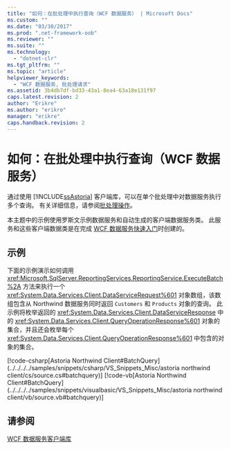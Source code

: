 ```yaml
---
title: "如何：在批处理中执行查询（WCF 数据服务） | Microsoft Docs"
ms.custom: ""
ms.date: "03/30/2017"
ms.prod: ".net-framework-oob"
ms.reviewer: ""
ms.suite: ""
ms.technology: 
  - "dotnet-clr"
ms.tgt_pltfrm: ""
ms.topic: "article"
helpviewer_keywords: 
  - "WCF 数据服务, 批处理请求"
ms.assetid: 3b4db7df-bd33-43a1-8ea4-63a18e131f97
caps.latest.revision: 2
author: "Erikre"
ms.author: "erikre"
manager: "erikre"
caps.handback.revision: 2
---
```

# 如何：在批处理中执行查询（WCF 数据服务）
通过使用 [!INCLUDE[ssAstoria](../../../../includes/ssastoria-md.md)] 客户端库，可以在单个批处理中对数据服务执行多个查询。  有关详细信息，请参阅[批处理操作](../../../../docs/framework/data/wcf/batching-operations-wcf-data-services.md)。  
  
 本主题中的示例使用罗斯文示例数据服务和自动生成的客户端数据服务类。  此服务和这些客户端数据类是在完成 [WCF 数据服务快速入门](../../../../docs/framework/data/wcf/quickstart-wcf-data-services.md)时创建的。  
  
## 示例  
 下面的示例演示如何调用 <xref:Microsoft.SqlServer.ReportingServices.ReportingService.ExecuteBatch%2A> 方法来执行一个 <xref:System.Data.Services.Client.DataServiceRequest%601> 对象数组，该数组包含从 Northwind 数据服务同时返回 `Customers` 和 `Products` 对象的查询。  此示例将枚举返回的 <xref:System.Data.Services.Client.DataServiceResponse> 中的 <xref:System.Data.Services.Client.QueryOperationResponse%601> 对象的集合，并且还会枚举每个 <xref:System.Data.Services.Client.QueryOperationResponse%601> 中包含的对象的集合。  
  
 [!code-csharp[Astoria Northwind Client#BatchQuery](../../../../samples/snippets/csharp/VS_Snippets_Misc/astoria northwind client/cs/source.cs#batchquery)]
 [!code-vb[Astoria Northwind Client#BatchQuery](../../../../samples/snippets/visualbasic/VS_Snippets_Misc/astoria northwind client/vb/source.vb#batchquery)]  
  
## 请参阅  
 [WCF 数据服务客户端库](../../../../docs/framework/data/wcf/wcf-data-services-client-library.md)